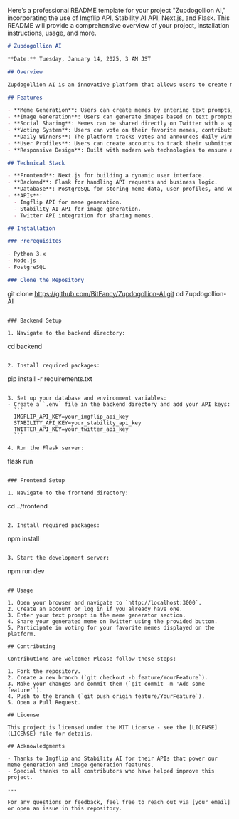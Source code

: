 Here’s a professional README template for your project "Zupdogollion AI," incorporating the use of Imgflip API, Stability AI API, Next.js, and Flask. This README will provide a comprehensive overview of your project, installation instructions, usage, and more.

```markdown
# Zupdogollion AI

**Date:** Tuesday, January 14, 2025, 3 AM JST

## Overview

Zupdogollion AI is an innovative platform that allows users to create memes effortlessly by entering text prompts. The generated memes are created using the Imgflip API and can be shared on Twitter with a specific hashtag. Users can also view, vote on, and track the most liked memes of the day on the website. The platform aims to enhance user engagement through meme creation and sharing.

## Features

- **Meme Generation**: Users can create memes by entering text prompts, which are then automatically generated using the Imgflip API.
- **Image Generation**: Users can generate images based on text prompts using the Stability AI API.
- **Social Sharing**: Memes can be shared directly on Twitter with a specific hashtag for wider visibility.
- **Voting System**: Users can vote on their favorite memes, contributing to community engagement.
- **Daily Winners**: The platform tracks votes and announces daily winners based on user participation.
- **User Profiles**: Users can create accounts to track their submitted memes and voting history.
- **Responsive Design**: Built with modern web technologies to ensure a seamless experience across devices.

## Technical Stack

- **Frontend**: Next.js for building a dynamic user interface.
- **Backend**: Flask for handling API requests and business logic.
- **Database**: PostgreSQL for storing meme data, user profiles, and voting information.
- **APIs**:
  - Imgflip API for meme generation.
  - Stability AI API for image generation.
  - Twitter API integration for sharing memes.

## Installation

### Prerequisites

- Python 3.x
- Node.js
- PostgreSQL

### Clone the Repository

```
git clone https://github.com/BitFancy/Zupdogollion-AI.git
cd Zupdogollion-AI
```

### Backend Setup

1. Navigate to the backend directory:
   ```
   cd backend
   ```

2. Install required packages:
   ```
   pip install -r requirements.txt
   ```

3. Set up your database and environment variables:
   - Create a `.env` file in the backend directory and add your API keys:
     ```
     IMGFLIP_API_KEY=your_imgflip_api_key
     STABILITY_API_KEY=your_stability_api_key
     TWITTER_API_KEY=your_twitter_api_key
     ```

4. Run the Flask server:
   ```
   flask run
   ```

### Frontend Setup

1. Navigate to the frontend directory:
   ```
   cd ../frontend
   ```

2. Install required packages:
   ```
   npm install
   ```

3. Start the development server:
   ```
   npm run dev
   ```

## Usage

1. Open your browser and navigate to `http://localhost:3000`.
2. Create an account or log in if you already have one.
3. Enter your text prompt in the meme generator section.
4. Share your generated meme on Twitter using the provided button.
5. Participate in voting for your favorite memes displayed on the platform.

## Contributing

Contributions are welcome! Please follow these steps:

1. Fork the repository.
2. Create a new branch (`git checkout -b feature/YourFeature`).
3. Make your changes and commit them (`git commit -m 'Add some feature'`).
4. Push to the branch (`git push origin feature/YourFeature`).
5. Open a Pull Request.

## License

This project is licensed under the MIT License - see the [LICENSE](LICENSE) file for details.

## Acknowledgments

- Thanks to Imgflip and Stability AI for their APIs that power our meme generation and image generation features.
- Special thanks to all contributors who have helped improve this project.

---

For any questions or feedback, feel free to reach out via [your email] or open an issue in this repository.
```
